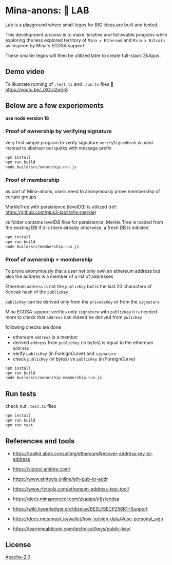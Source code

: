 # Mina-anons: 🔬 LAB

Lab is a playground where small legos for BIG ideas are built and tested.

This development process is to make iterative and followable progress while exploring the less explored territory of `Mina x Ethereum` and `Mina x Bitcoin` as inspired by Mina's ECDSA support.

These smaller legos will then be utilized later to create full-stack ZkApps.

## Demo video

To illustrate running of `.test.ts` and `.run.ts` files
🎥 https://youtu.be/_iXCUi2q5-8

## Below are a few experiements

**use node version 18**

### Proof of ownership by verifying signature

very first simple program to verify signature
`verifySignedHash` is used instead to abstract out quirks with message prefix 

```sh
npm install
npm run build
node build/src/ownership.run.js
```

### Proof of membership

as part of Mina-anons, users need to anonymously prove membership of certain groups

MerkleTree with persistence (levelDB) is utilized (ref: https://github.com/plus3-labs/o1js-merkle)

`db` folder contains levelDB files for persistence, Merkle Tree is loaded from the existing DB if it is there already
otherwise, a fresh DB is initiated

```sh
npm install
npm run build
node build/src/membership.run.js
```

### Proof of ownership + membership

To prove anonymously that a user not only own an ethereum address but also the address is a member of a list of addresses

Ethereum `address` is not the `publicKey` but is the last 20 characters of Keccak hash of the `publicKey`

`publicKey` can be derived only from the `privateKey` or from the `signature`

Mina ECDSA support verifies only `signature` with `publicKey`
it is needed more to check that `address` can indeed be derived from `pulicKey`

following checks are done
- ethereum `address` is a member
- derived `address` from `publicKey` (in bytes) is equal to the ethereum `address`
- verify `publicKey` (in ForeignCurve) and `signature`
- check `publicKey` (in bytes) vs `publicKey` (in ForeignCurve)

```sh
npm install
npm run build
node build/src/ownership-membership.run.js
```

## Run tests
check out `.test.ts` files

```sh
npm install
npm run build
npm run test
```

## References and tools
- https://toolkit.abdk.consulting/ethereum#recover-address,key-to-address
- https://sigtool.ambire.com/
- https://www.ethtools.online/eth-pub-to-addr
- https://www.rfctools.com/ethereum-address-test-tool/

- https://docs.minaprotocol.com/zkapps/o1js/ecdsa
- https://wiki.hyperledger.org/display/BESU/SECP256R1+Support
- https://docs.metamask.io/wallet/how-to/sign-data/#use-personal_sign
- https://learnmeabitcoin.com/technical/keys/public-key/

## License

[Apache-2.0](LICENSE)
